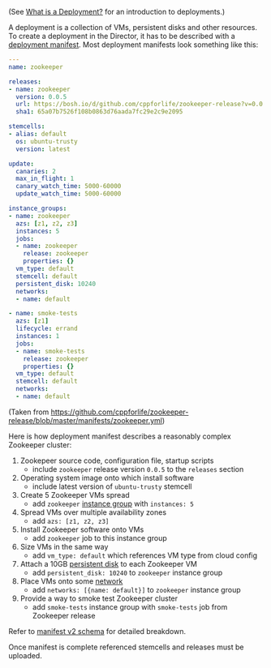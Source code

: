 (See [What is a Deployment?](deployment.md) for an introduction to deployments.)

A deployment is a collection of VMs, persistent disks and other resources. To create a deployment in the Director, it has to be described with a [deployment manifest](terminology.md#manifest). Most deployment manifests look something like this:

```yaml
---
name: zookeeper

releases:
- name: zookeeper
  version: 0.0.5
  url: https://bosh.io/d/github.com/cppforlife/zookeeper-release?v=0.0.5
  sha1: 65a07b7526f108b0863d76aada7fc29e2c9e2095

stemcells:
- alias: default
  os: ubuntu-trusty
  version: latest

update:
  canaries: 2
  max_in_flight: 1
  canary_watch_time: 5000-60000
  update_watch_time: 5000-60000

instance_groups:
- name: zookeeper
  azs: [z1, z2, z3]
  instances: 5
  jobs:
  - name: zookeeper
    release: zookeeper
    properties: {}
  vm_type: default
  stemcell: default
  persistent_disk: 10240
  networks:
  - name: default

- name: smoke-tests
  azs: [z1]
  lifecycle: errand
  instances: 1
  jobs:
  - name: smoke-tests
    release: zookeeper
    properties: {}
  vm_type: default
  stemcell: default
  networks:
  - name: default
```

(Taken from <https://github.com/cppforlife/zookeeper-release/blob/master/manifests/zookeeper.yml>)

Here is how deployment manifest describes a reasonably complex Zookeeper cluster:

1. Zookepeer source code, configuration file, startup scripts
    - include `zookeeper` release version `0.0.5` to the `releases` section
1.  Operating system image onto which install software
    - include latest version of `ubuntu-trusty` stemcell
1. Create 5 Zookeeper VMs spread
    - add `zookeeper` [instance group](terminology.md#instance-group) with `instances: 5`
1. Spread VMs over multiple availability zones
    - add `azs: [z1, z2, z3]`
1. Install Zookeeper software onto VMs
    - add `zookeeper` job to this instance group
1. Size VMs in the same way
    - add `vm_type: default` which references VM type from cloud config
1. Attach a 10GB [persistent disk](terminology.md#persistent-disk) to each Zookeeper VM
    - add `persistent_disk: 10240` to `zookeeper` instance group
1. Place VMs onto some [network](networks.md)
    - add `networks: [{name: default}]` to `zookeeper` instance group
1. Provide a way to smoke test Zookeeper cluster
    - add `smoke-tests` instance group with `smoke-tests` job from Zookeeper release

Refer to [manifest v2 schema](manifest-v2.md) for detailed breakdown.

Once manifest is complete referenced stemcells and releases must be uploaded.

